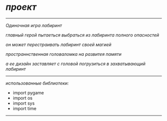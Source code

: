# ***проект***

-----

*Одиночная игра лабиринт*

*главный герой пытаеться выбраться из лабиринта полного опасностей* 

*он может перестраивать лабиринт своей магией* 

*пространнственная головаломка на развитея памяти* 

*а ее дизайн заставляет с головой погрузиться в захватывающий лабиринт* 

-----

*использованные библиотеки:*

- import pygame
- import os
- import sys
- import time

-----



